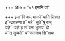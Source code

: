 +++
title = "०१ इमानि वां"

+++
इमा᳓नि वाम् भागधे᳓यानि सिस्रत  
इ᳓न्द्रावरुणा प्र᳓ महे᳓ सुते᳓षु वाम्  
यज्ञे᳓-यज्ञे ह स᳓वना भुरण्य᳓थो  
य᳓त् सुन्वते᳓ य᳓जमानाय शि᳓क्षथः